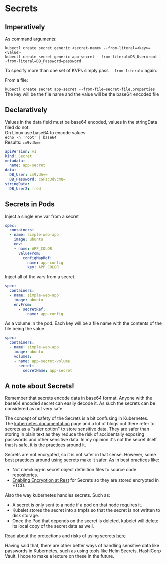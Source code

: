 # Secrets

## Imperatively

As command arguments:

`kubectl create secret generic <secret-name> --from-literal=<key>=<value>`  
`kubectl create secret generic app-secret --from-literal=DB_User=root --from-literal=DB_Password=password`

To specify more than one set of KVPs simply pass `--from-literal=` again.

From a file:

`kubectl create secret app-secret --from-file=secret-file.properties`  
The key will be the file name and the value will be the base64 encoded file

## Declaratively

Values in the data field must be base64 encoded, values in the stringData filed do not.  
On Linux use base64 to encode values:  
`echo -n 'root' | base64`   
Results: `cm9vdA==`  

```yaml
apiVersion: v1
kind: Secret
metadata: 
  name: app-secret
data: 
  DB_User: cm9vdA==
  DB_Password: cGFzc3dvcmQ=
stringData: 
  DB_User2: fred
```

## Secrets in Pods

Inject a single env var from a secret
```yaml
spec:
  containers:
  - name: simple-web-app
    image: ubuntu
    env:
    - name: APP_COLOR
      valueFrom: 
        configMapRef:
          name: app-config
          key: APP_COLOR
```

Inject all of the vars from a secret.
```yaml
spec:
  containers:
  - name: simple-web-app
    image: ubuntu
    envFrom: 
      - secretRef:
          name: app-config 
```

As a volume in the pod.  Each key will be a file name with the contents of the file being the value.
```yaml
spec:
  containers:
  - name: simple-web-app
    image: ubuntu
    volumes: 
    - name: app-secret-volume
      secret:
        secretName: app-secret
```

## A note about Secrets!

Remember that secrets encode data in base64 format. Anyone with the base64 encoded secret can easily decode it. As such the secrets can be considered as not very safe.

The concept of safety of the Secrets is a bit confusing in Kubernetes.  
The [kubernetes documentation](https://kubernetes.io/docs/concepts/configuration/secret/) page and a lot of blogs out there refer to secrets as a "safer option" to store sensitive data. They are safer than storing in plain text as they reduce the risk of accidentally exposing passwords and other sensitive data. In my opinion it's not the secret itself that is safe, it is the practices around it. 

Secrets are not encrypted, so it is not safer in that sense. However, some best practices around using secrets make it safer. As in best practices like:

- Not checking-in secret object definition files to source code repositories.
- [Enabling Encryption at Rest](https://kubernetes.io/docs/tasks/administer-cluster/encrypt-data/) for Secrets so they are stored encrypted in ETCD. 

Also the way kubernetes handles secrets. Such as:

- A secret is only sent to a node if a pod on that node requires it.
- Kubelet stores the secret into a tmpfs so that the secret is not written to disk storage.
- Once the Pod that depends on the secret is deleted, kubelet will delete its local copy of the secret data as well.

Read about the protections and risks of using secrets [here](https://kubernetes.io/docs/concepts/configuration/secret/#risks)

Having said that, there are other better ways of handling sensitive data like passwords in Kubernetes, such as using tools like Helm Secrets, HashiCorp Vault. I hope to make a lecture on these in the future.